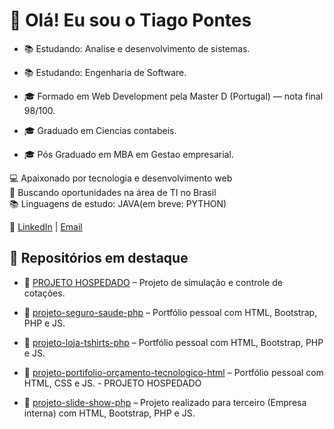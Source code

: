 # 👋 Olá! Eu sou o Tiago Pontes


- 📚 Estudando: Analise e desenvolvimento de sistemas.
- 📚 Estudando: Engenharia de Software.


- 🎓 Formado em Web Development pela Master D (Portugal) — nota final 98/100.
- 🎓 Graduado em Ciencias contabeis.
- 🎓 Pós Graduado em MBA em Gestao empresarial.

💻 Apaixonado por tecnologia e desenvolvimento web  
📍 Buscando oportunidades na área de TI no Brasil  
📚 Linguagens de estudo: JAVA(em breve: PYTHON)

🔗 [LinkedIn](https://www.linkedin.com/in/tiago-pontes-5030b3191/) | [Email](tithobatera2014@gmail.com)

## 💼 Repositórios em destaque

- 📁 [PROJETO HOSPEDADO](https://meuportifolio-1.netlify.app/) – Projeto de simulação e controle de cotações.

- 📁 [projeto-seguro-saude-php](https://github.com/tithobatera/seguro-saude-php) – Portfólio pessoal com HTML, Bootstrap, PHP e JS.
- 📁 [projeto-loja-tshirts-php](https://github.com/tithobatera/loja-t-shirts-php) – Portfólio pessoal com HTML, Bootstrap, PHP e JS.
- 📁 [projeto-portifolio-orçamento-tecnologico-html](https://github.com/tithobatera/portifolio-orcamento-html) – Portfólio pessoal com HTML, CSS e JS. - PROJETO HOSPEDADO
- 📁 [projeto-slide-show-php](https://github.com/tithobatera/portifolio-orcamento-html) – Projeto realizado para terceiro (Empresa interna) com HTML, Bootstrap, PHP e JS.
  
